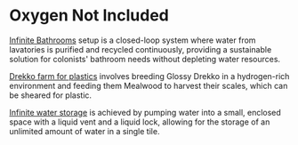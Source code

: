 # Oxygen Not Included

[Infinite Bathrooms](/Infinite-Bathrooms/)
setup is a closed-loop system where water from lavatories is purified and recycled continuously, providing a sustainable solution for colonists' bathroom needs without depleting water resources.

[Drekko farm for plastics](/Drekko-Farm-Plastics/) 
involves breeding Glossy Drekko in a hydrogen-rich environment and feeding them Mealwood to harvest their scales, which can be sheared for plastic.

[Infinite water storage](/Infinite-Water-Storage/) 
is achieved by pumping water into a small, enclosed space with a liquid vent and a liquid lock, allowing for the storage of an unlimited amount of water in a single tile.